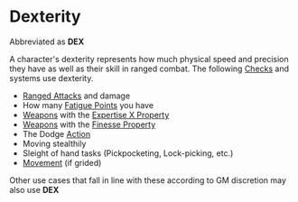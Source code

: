 # Dexterity

Abbreviated as **DEX**

A character's dexterity represents how much physical speed and precision they have as well as their skill in ranged combat. The following [Checks](../../Game%20Procedures/Check.md) and systems use dexterity.

- [Ranged Attacks](../../Game%20Procedures/Ranged%20Attack.md) and damage
- How many [Fatigue Points](../Derived%20Statistics/Fatigue%20Points.md) you have
- [Weapons](../../Items/Weapons.md) with the [Expertise X Property](../../Items/Individual%20Item%20Cards/Weapons/Weapon%20Properties/Expertise%20X%20Property.md)
- [Weapons](../../Items/Weapons.md) with the [Finesse Property](../../Items/Individual%20Item%20Cards/Weapons/Weapon%20Properties/Finesse%20Property.md)
- The Dodge [Action](../../Game%20Procedures/Action.md)
- Moving stealthily
- Sleight of hand tasks (Pickpocketing, Lock-picking, etc.)
- [Movement](../../Game%20Procedures/Movement.md) (if grided)

Other use cases that fall in line with these according to GM discretion may also use **DEX**